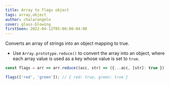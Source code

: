 ```yaml
---
title: Array to flags object
tags: array,object
author: chalarangelo
cover: glass-blowing
firstSeen: 2022-04-12T05:00:00-04:00
---
```


Converts an array of strings into an object mapping to true.

- Use `Array.prototype.reduce()` to convert the array into an object, where each array value is used as a key whose value is set to `true`.

```js
const flags = arr => arr.reduce((acc, str) => ({...acc, [str]: true }), {});
```

```js
flags(['red', 'green']); // { red: true, green: true }
```
